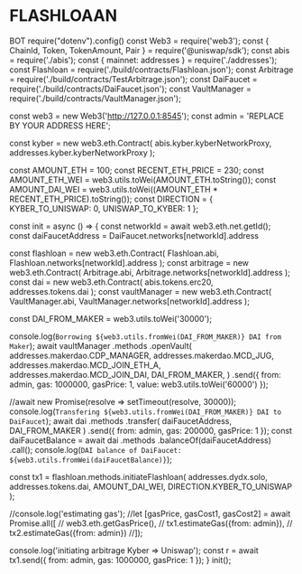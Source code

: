 # FLASHLOAAN
BOT
require("dotenv").config()
const Web3 = require('web3');
const { ChainId, Token, TokenAmount, Pair } = require('@uniswap/sdk');
const abis = require('./abis');
const { mainnet: addresses } = require('./addresses');
const Flashloan = require('./build/contracts/Flashloan.json');
const Arbitrage = require('./build/contracts/TestArbitrage.json');
const DaiFaucet = require('./build/contracts/DaiFaucet.json');
const VaultManager = require('./build/contracts/VaultManager.json');

const web3 = new Web3('http://127.0.0.1:8545');
const admin = 'REPLACE BY YOUR ADDRESS HERE';

const kyber = new web3.eth.Contract(
  abis.kyber.kyberNetworkProxy,
  addresses.kyber.kyberNetworkProxy
);

const AMOUNT_ETH = 100;
const RECENT_ETH_PRICE = 230;
const AMOUNT_ETH_WEI = web3.utils.toWei(AMOUNT_ETH.toString());
const AMOUNT_DAI_WEI = web3.utils.toWei((AMOUNT_ETH * RECENT_ETH_PRICE).toString());
const DIRECTION = {
  KYBER_TO_UNISWAP: 0,
  UNISWAP_TO_KYBER: 1
};

const init = async () => {
  const networkId = await web3.eth.net.getId();
  const daiFaucetAddress = DaiFaucet.networks[networkId].address

  const flashloan = new web3.eth.Contract(
    Flashloan.abi,
    Flashloan.networks[networkId].address
  );
  const arbitrage = new web3.eth.Contract(
    Arbitrage.abi,
    Arbitrage.networks[networkId].address
  );
  const dai = new web3.eth.Contract(
    abis.tokens.erc20,
    addresses.tokens.dai
  );
  const vaultManager = new web3.eth.Contract(
    VaultManager.abi,
    VaultManager.networks[networkId].address
  );

  const DAI_FROM_MAKER = web3.utils.toWei('30000');

  console.log(`Borrowing ${web3.utils.fromWei(DAI_FROM_MAKER)} DAI from Maker`);
  await vaultManager
    .methods
    .openVault(
      addresses.makerdao.CDP_MANAGER,
      addresses.makerdao.MCD_JUG,
      addresses.makerdao.MCD_JOIN_ETH_A,
      addresses.makerdao.MCD_JOIN_DAI,
      DAI_FROM_MAKER,
    )
    .send({
      from: admin,
      gas: 1000000,
      gasPrice: 1,
      value: web3.utils.toWei('60000')
    });

  //await new Promise(resolve => setTimeout(resolve, 30000));
  console.log(`Transfering ${web3.utils.fromWei(DAI_FROM_MAKER)} DAI to DaiFaucet`);
  await dai
    .methods
    .transfer(
      daiFaucetAddress,
      DAI_FROM_MAKER
    )
    .send({
      from: admin,
      gas: 200000,
      gasPrice: 1
    });
  const daiFaucetBalance = await dai
    .methods
    .balanceOf(daiFaucetAddress)
    .call();
  console.log(`DAI balance of DaiFaucet: ${web3.utils.fromWei(daiFaucetBalance)}`);

  const tx1 = flashloan.methods.initiateFlashloan(
    addresses.dydx.solo,
    addresses.tokens.dai,
    AMOUNT_DAI_WEI,
    DIRECTION.KYBER_TO_UNISWAP
  );

  //console.log('estimating gas');
  //let [gasPrice, gasCost1, gasCost2] = await Promise.all([
  //  web3.eth.getGasPrice(),
  //  tx1.estimateGas({from: admin}),
  //  tx2.estimateGas({from: admin})
  //]);
  
  console.log('initiating arbitrage Kyber => Uniswap');
  const r = await tx1.send({
    from: admin, 
    gas: 1000000, 
    gasPrice: 1
  });
}
init();
